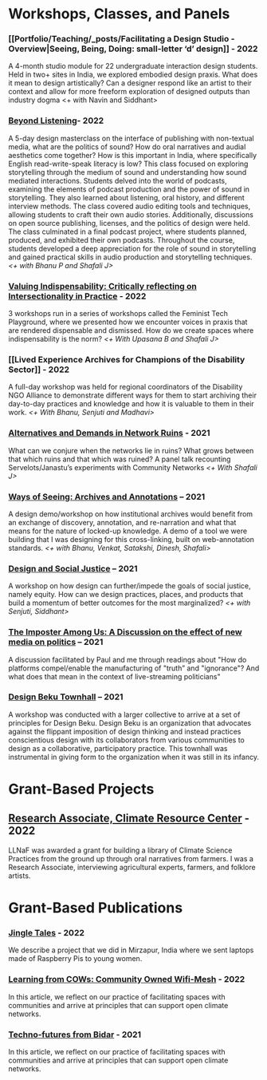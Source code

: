 # Workshops, Classes, and Panels
### [[Portfolio/Teaching/_posts/Facilitating a Design Studio - Overview|Seeing, Being, Doing: small-letter ‘d’ design]] - 2022
A 4-month studio module for 22 undergraduate interaction design students. Held in two+ sites in India, we explored embodied design praxis. What does it mean to design artistically? Can a designer respond like an artist to their context and allow for more freeform exploration of designed outputs than industry dogma <+ with Navin and Siddhant>

### [Beyond Listening]()- 2022
A 5-day design masterclass on the interface of publishing with non-textual media, what are the politics of sound? How do oral narratives and audial aesthetics come together? How is this important in India, where specifically English read-write-speak literacy is low? This class focused on exploring storytelling through the medium of sound and understanding how sound mediated interactions. Students delved into the world of podcasts, examining the elements of podcast production and the power of sound in storytelling. They also learned about listening, oral history, and different interview methods. The class covered audio editing tools and techniques, allowing students to craft their own audio stories. Additionally, discussions on open source publishing, licenses, and the politics of design were held. The class culminated in a final podcast project, where students planned, produced, and exhibited their own podcasts. Throughout the course, students developed a deep appreciation for the role of sound in storytelling and gained practical skills in audio production and storytelling techniques.*<+ with Bhanu P and Shafali J>*

### [Valuing Indispensability: Critically reflecting on Intersectionality in Practice]() - 2022
3 workshops run in a series of workshops called the Feminist Tech Playground, where we presented how we encounter voices in praxis that are rendered dispensable and dismissed. How do we create spaces where indispensability is the norm? *<+ With Upasana B and Shafali J>*

### [[Lived Experience Archives for Champions of the Disability Sector]] - 2022
A full-day workshop was held for regional coordinators of the Disability NGO Alliance to demonstrate different ways for them to start archiving their day-to-day practices and knowledge and how it is valuable to them in their work. *<+ With Bhanu, Senjuti and Madhavi>*

### [Alternatives and Demands in Network Ruins](https://twitter.com/dcwalk_/status/1381598287082500100?s=20&t=UQoNcd_xPznfUZlNuWoDbA) **-** **2021**

What can we conjure when the networks lie in ruins? What grows between that which ruins and that which was ruined? A panel talk recounting Servelots/Janastu’s experiments with Community Networks *<+ With Shafali J>*

### [Ways of Seeing: Archives and Annotations](https://www.milli.link/iaw2021/#ways-of-seeing--an-archive-annotation-workshop) **– 2021**

A design demo/workshop on how institutional archives would benefit from an exchange of discovery, annotation, and re-narration and what that means for the nature of locked-up knowledge. A demo of a tool we were building that I was designing for this cross-linking, built on web-annotation standards. *<+ with Bhanu, Venkat, Satakshi, Dinesh, Shafali>*

### [Design and Social Justice](https://twitter.com/onefuture_india/status/1386285835775987712/photo/1) **– 2021**

A workshop on how design can further/impede the goals of social justice, namely equity. How can we design practices, places, and products that build a momentum of better outcomes for the most marginalized? *<+ with Senjuti, Siddhant>*

### [The Imposter Among Us: A Discussion on the effect of new media on politics](https://twitter.com/blnaveen/status/1321689139327066112?s=20&t=sirx2jX9r_3QYdSMChImuA) **–** **2021**

A discussion facilitated by Paul and me through readings about "How do platforms compel/enable the manufacturing of "truth” and "ignorance"? And what does that mean in the context of live-streaming politicians"

### [Design Beku Townhall](https://twitter.com/DesignBeku/status/1305805491126247424?s=20&t=fWFgayBf_gS-tGYtN90eNQ) **–** **2021**

A workshop was conducted with a larger collective to arrive at a set of principles for Design Beku. Design Beku is an organization that advocates against the flippant imposition of design thinking and instead practices conscientious design with its collaborators from various communities to design as a collaborative, participatory practice. This townhall was instrumental in giving form to the organization when it was still in its infancy.

# Grant-Based Projects

## [Research Associate, Climate Resource Center]() - 2022

LLNaF was awarded a grant for building a library of Climate Science Practices from the ground up through oral narratives from farmers. I was a Research Associate, interviewing agricultural experts, farmers, and folklore artists. 

# Grant-Based Publications

### [Jingle Tales](https://criticalcode.recipes/contributions/jingle-tales) **- 2022**

We describe a project that we did in Mirzapur, India where we sent laptops made of Raspberry Pis to young women.

### [Learning from COWs: Community Owned Wifi-Mesh](https://branch.climateaction.tech/issues/issue-4/cows/) **- 2022**

In this article, we reflect on our practice of facilitating spaces with communities and arrive at principles that can support open climate networks.

### [Techno-futures from Bidar](https://one.compost.digital/fertile-technofutures-from-bidar/) **- 2021**

In this article, we reflect on our practice of facilitating spaces with communities and arrive at principles that can support open climate networks.